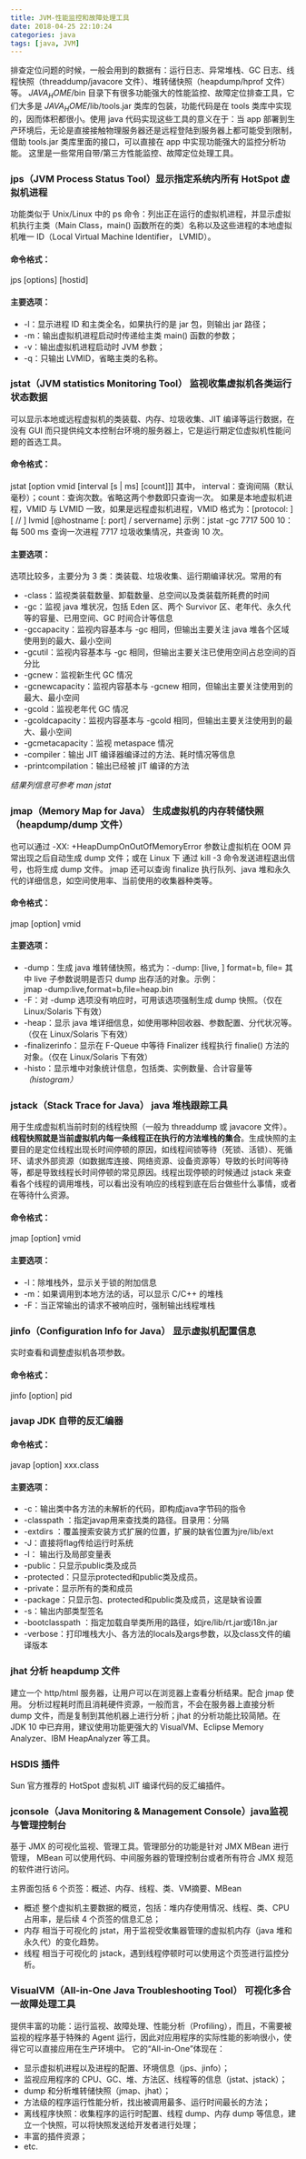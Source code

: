 ```yaml
---
title: JVM-性能监控和故障处理工具
date: 2018-04-25 22:10:24
categories: java
tags: [java, JVM]
---
```

排查定位问题的时候，一般会用到的数据有：运行日志、异常堆栈、GC 日志、线程快照（threaddump/javacore 文件）、堆转储快照（heapdump/hprof 文件）等。
$JAVA_HOME$/bin 目录下有很多功能强大的性能监控、故障定位排查工具，它们大多是 $JAVA_HOME$/lib/tools.jar 类库的包装，功能代码是在 tools 类库中实现的，因而体积都很小。使用 java 代码实现这些工具的意义在于：当 app 部署到生产环境后，无论是直接接触物理服务器还是远程登陆到服务器上都可能受到限制，借助 tools.jar 类库里面的接口，可以直接在 app 中实现功能强大的监控分析功能。
这里是一些常用自带/第三方性能监控、故障定位处理工具。

### jps（JVM Process Status Tool）显示指定系统内所有 HotSpot 虚拟机进程
功能类似于 Unix/Linux 中的 ps 命令：列出正在运行的虚拟机进程，并显示虚拟机执行主类（Main Class，main() 函数所在的类）名称以及这些进程的本地虚拟机唯一 ID（Local Virtual Machine Identifier， LVMID）。

#### 命令格式：
jps [options] [hostid]

#### 主要选项：
* -l：显示进程 ID 和主类全名，如果执行的是 jar 包，则输出 jar 路径；
* -m：输出虚拟机进程启动时传递给主类 main() 函数的参数；
* -v：输出虚拟机进程启动时 JVM 参数；
* -q：只输出 LVMID，省略主类的名称。

### jstat（JVM statistics Monitoring Tool） 监视收集虚拟机各类运行状态数据
可以显示本地或远程虚拟机的类装载、内存、垃圾收集、JIT 编译等运行数据，在没有 GUI 而只提供纯文本控制台环境的服务器上，它是运行期定位虚拟机性能问题的首选工具。

#### 命令格式：
jstat [option vmid [interval [s | ms] [count]]]
其中，
interval：查询间隔（默认毫秒）；count：查询次数。省略这两个参数即只查询一次。
如果是本地虚拟机进程，VMID 与 LVMID 一致，如果是远程虚拟机进程，VMID 格式为：[protocol: ] [ // ] lvmid [@hostname [: port] / servername]
示例：jstat -gc 7717 500 10：每 500 ms 查询一次进程 7717 垃圾收集情况，共查询 10 次。

#### 主要选项：
选项比较多，主要分为 3 类：类装载、垃圾收集、运行期编译状况。常用的有
* -class：监视类装载数量、卸载数量、总空间以及类装载所耗费的时间
* -gc：监视 java 堆状况，包括 Eden 区、两个 Survivor 区、老年代、永久代等的容量、已用空间、GC 时间合计等信息
* -gccapacity：监视内容基本与 -gc 相同，但输出主要关注 java 堆各个区域使用到的最大、最小空间
* -gcutil：监视内容基本与 -gc 相同，但输出主要关注已使用空间占总空间的百分比
* -gcnew：监视新生代 GC 情况
* -gcnewcapacity：监视内容基本与 -gcnew 相同，但输出主要关注使用到的最大、最小空间
* -gcold：监视老年代 GC 情况
* -gcoldcapacity：监视内容基本与 -gcold 相同，但输出主要关注使用到的最大、最小空间
* -gcmetacapacity：监视 metaspace 情况
* -compiler：输出 JIT 编译器编译过的方法、耗时情况等信息
* -printcompilation：输出已经被 jIT 编译的方法

_结果列信息可参考 man jstat_

### jmap（Memory Map for Java） 生成虚拟机的内存转储快照（heapdump/dump 文件）
也可以通过 -XX: +HeapDumpOnOutOfMemoryError 参数让虚拟机在 OOM 异常出现之后自动生成 dump 文件；或在 Linux 下 通过 kill -3 命令发送进程退出信号，也将生成 dump 文件。
jmap 还可以查询 finalize 执行队列、java 堆和永久代的详细信息，如空间使用率、当前使用的收集器种类等。

#### 命令格式：
jmap [option] vmid

#### 主要选项：
* -dump：生成 java 堆转储快照，格式为：-dump: [live, ] format=b, file=<filename>   其中 live 子参数说明是否只 dump 出存活的对象。示例：   
jmap -dump:live,format=b,file=heap.bin <pid>
* -F：对 -dump 选项没有响应时，可用该选项强制生成 dump 快照。（仅在 Linux/Solaris 下有效）
* -heap：显示 java 堆详细信息，如使用哪种回收器、参数配置、分代状况等。（仅在 Linux/Solaris 下有效）
* -finalizerinfo：显示在 F-Queue 中等待 Finalizer 线程执行 finalie() 方法的对象。（仅在 Linux/Solaris 下有效）
* -histo：显示堆中对象统计信息，包括类、实例数量、合计容量等 _（histogram）_

### jstack（Stack Trace for Java） java 堆栈跟踪工具
用于生成虚拟机当前时刻的线程快照（一般为 threaddump 或 javacore 文件）。**线程快照就是当前虚拟机内每一条线程正在执行的方法堆栈的集合**。生成快照的主要目的是定位线程出现长时间停顿的原因，如线程间锁等待（死锁、活锁）、死循环、请求外部资源（如数据库连接、网络资源、设备资源等）导致的长时间等待等，都是导致线程长时间停顿的常见原因。线程出现停顿的时候通过 jstack 来查看各个线程的调用堆栈，可以看出没有响应的线程到底在后台做些什么事情，或者在等待什么资源。

#### 命令格式：
jmap [option] vmid

#### 主要选项：
* -l：除堆栈外，显示关于锁的附加信息
* -m：如果调用到本地方法的话，可以显示 C/C++ 的堆栈
* -F：当正常输出的请求不被响应时，强制输出线程堆栈

### jinfo（Configuration Info for Java） 显示虚拟机配置信息
实时查看和调整虚拟机各项参数。

#### 命令格式：
jinfo [option] pid

### javap JDK 自带的反汇编器

#### 命令格式：
javap [option] xxx.class

#### 主要选项：
* -c：输出类中各方法的未解析的代码，即构成java字节码的指令
* -classpath <pathlist>：指定javap用来查找类的路径。目录用：分隔
* -extdirs <dirs>：覆盖搜索安装方式扩展的位置，扩展的缺省位置为jre/lib/ext
* -J<flag>：直接将flag传给运行时系统
* -l： 输出行及局部变量表
* -public：只显示public类及成员
* -protected：只显示protected和public类及成员。
* -private：显示所有的类和成员
* -package：只显示包、protected和public类及成员，这是缺省设置
* -s：输出内部类型签名
* -bootclasspath <pathlist>：指定加载自举类所用的路径，如jre/lib/rt.jar或i18n.jar
* -verbose：打印堆栈大小、各方法的locals及args参数，以及class文件的编译版本

### jhat 分析 heapdump 文件
建立一个 http/html 服务器，让用户可以在浏览器上查看分析结果。配合 jmap 使用。
分析过程耗时而且消耗硬件资源，一般而言，不会在服务器上直接分析 dump 文件，而是复制到其他机器上进行分析；jhat 的分析功能比较简陋。在 JDK 10 中已弃用，建议使用功能更强大的 VisualVM、Eclipse Memory Analyzer、IBM HeapAnalyzer 等工具。

### HSDIS 插件
Sun 官方推荐的 HotSpot 虚拟机 JIT 编译代码的反汇编插件。

### jconsole（Java Monitoring & Management Console）java监视与管理控制台
基于 JMX 的可视化监视、管理工具。管理部分的功能是针对 JMX MBean 进行管理， MBean 可以使用代码、中间服务器的管理控制台或者所有符合 JMX 规范的软件进行访问。

主界面包括 6 个页签：概述、内存、线程、类、VM摘要、MBean
* 概述
整个虚拟机主要数据的概览，包括：堆内存使用情况、线程、类、CPU 占用率，是后续 4 个页签的信息汇总；
* 内存
相当于可视化的 jstat，用于监视受收集器管理的虚拟机内存（java 堆和永久代）的变化趋势。
* 线程
相当于可视化的 jstack，遇到线程停顿时可以使用这个页签进行监控分析。

### VisualVM（All-in-One Java Troubleshooting Tool） 可视化多合一故障处理工具
提供丰富的功能：运行监视、故障处理、性能分析（Profiling），而且，不需要被监视的程序基于特殊的 Agent 运行，因此对应用程序的实际性能的影响很小，使得它可以直接应用在生产环境中。
它的“All-in-One”体现在：
* 显示虚拟机进程以及进程的配置、环境信息（jps、jinfo）；
* 监视应用程序的 CPU、GC、堆、方法区、线程等的信息（jstat、jstack）；
* dump 和分析堆转储快照（jmap、jhat）；
* 方法级的程序运行性能分析，找出被调用最多、运行时间最长的方法；
* 离线程序快照：收集程序的运行时配置、线程 dump、内存 dump 等信息，建立一个快照，可以将快照发送给开发者进行处理；
* 丰富的插件资源；
* etc.
